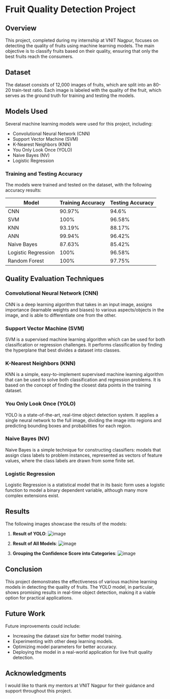 # Fruit Quality Detection Project

## Overview

This project, completed during my internship at VNIT Nagpur, focuses on detecting the quality of fruits using machine learning models. The main objective is to classify fruits based on their quality, ensuring that only the best fruits reach the consumers.

## Dataset

The dataset consists of 12,000 images of fruits, which are split into an 80-20 train-test ratio. Each image is labeled with the quality of the fruit, which serves as the ground truth for training and testing the models.

## Models Used

Several machine learning models were used for this project, including:

- Convolutional Neural Network (CNN)
- Support Vector Machine (SVM)
- K-Nearest Neighbors (KNN)
- You Only Look Once (YOLO)
- Naive Bayes (NV)
- Logistic Regression

### Training and Testing Accuracy

The models were trained and tested on the dataset, with the following accuracy results:

| Model               | Training Accuracy | Testing Accuracy |
|---------------------|-------------------|------------------|
| CNN                 | 90.97%            | 94.6%            |
| SVM                 | 100%              | 96.58%           |
| KNN                 | 93.19%            | 88.17%           |
| ANN                 | 99.94%            | 96.42%           |
| Naive Bayes         | 87.63%            | 85.42%           |
| Logistic Regression | 100%              | 96.58%           |
| Random Forest       | 100%              | 97.75%           |

## Quality Evaluation Techniques

### Convolutional Neural Network (CNN)

CNN is a deep learning algorithm that takes in an input image, assigns importance (learnable weights and biases) to various aspects/objects in the image, and is able to differentiate one from the other.

### Support Vector Machine (SVM)

SVM is a supervised machine learning algorithm which can be used for both classification or regression challenges. It performs classification by finding the hyperplane that best divides a dataset into classes.

### K-Nearest Neighbors (KNN)

KNN is a simple, easy-to-implement supervised machine learning algorithm that can be used to solve both classification and regression problems. It is based on the concept of finding the closest data points in the training dataset.

### You Only Look Once (YOLO)

YOLO is a state-of-the-art, real-time object detection system. It applies a single neural network to the full image, dividing the image into regions and predicting bounding boxes and probabilities for each region.

### Naive Bayes (NV)

Naive Bayes is a simple technique for constructing classifiers: models that assign class labels to problem instances, represented as vectors of feature values, where the class labels are drawn from some finite set.

### Logistic Regression

Logistic Regression is a statistical model that in its basic form uses a logistic function to model a binary dependent variable, although many more complex extensions exist.

## Results

The following images showcase the results of the models:

1. **Result of YOLO**:
   ![image](https://github.com/user-attachments/assets/07aa9358-ca4f-48c1-8198-476706847164)

2. **Result of All Models**:
  ![image](https://github.com/user-attachments/assets/118ba5ba-c6cc-4e37-90b7-683eb76173e0)

3. **Grouping the Confidence Score into Categories**:
  ![image](https://github.com/user-attachments/assets/f8400b94-887e-434a-a72d-f0b84af03a74)

## Conclusion

This project demonstrates the effectiveness of various machine learning models in detecting the quality of fruits. The YOLO model, in particular, shows promising results in real-time object detection, making it a viable option for practical applications.

## Future Work

Future improvements could include:

- Increasing the dataset size for better model training.
- Experimenting with other deep learning models.
- Optimizing model parameters for better accuracy.
- Deploying the model in a real-world application for live fruit quality detection.

## Acknowledgments

I would like to thank my mentors at VNIT Nagpur for their guidance and support throughout this project.

